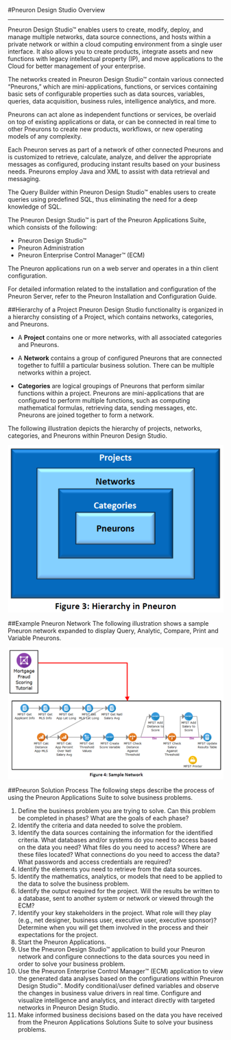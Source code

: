 #Pneuron Design Studio Overview 
___
Pneuron Design Studio™ enables users to create, modify, deploy, and manage multiple networks, data source connections, and hosts within a private network or within a cloud computing environment from a single user interface. It also allows you to create products, integrate assets and new functions with legacy intellectual property (IP), and move applications to the Cloud for better management of your enterprise. 

The networks created in Pneuron Design Studio™ contain various connected “Pneurons,” which are mini-applications, functions, or services containing basic sets of configurable properties such as data sources, variables, queries, data acquisition, business rules, intelligence analytics, and more.  

Pneurons can act alone as independent functions or services, be overlaid on top of existing applications or data, or can be connected in real time to other Pneurons to create new products, workflows, or new operating models of any complexity.   

Each Pneuron serves as part of a network of other connected Pneurons and is customized to retrieve, calculate, analyze, and deliver the appropriate messages as configured, producing instant results based on your business needs. Pneurons employ Java and XML to assist with data retrieval and messaging. 

The Query Builder within Pneuron Design Studio™ enables users to create queries using predefined SQL, thus eliminating the need for a deep knowledge of SQL. 

The Pneuron Design Studio™ is part of the Pneuron Applications Suite, which consists of the following: 
- Pneuron Design Studio™ 
- Pneuron Administration 
- Pneuron Enterprise Control Manager™ (ECM) 

The Pneuron applications run on a web server and operates in a thin client configuration.  

For detailed information related to the installation and configuration of the Pneuron Server, refer to the Pneuron Installation and Configuration Guide. 

##Hierarchy of a Project
Pneuron Design Studio functionality is organized in a hierarchy consisting of a Project, which contains networks, categories, and Pneurons.

- A **Project** contains one or more networks, with all associated categories and Pneurons.

- A **Network** contains a group of configured Pneurons that are connected together to fulfill a particular business solution. There can be multiple networks within a project.

- **Categories** are logical groupings of Pneurons that perform similar functions within a project.
Pneurons are mini-applications that are configured to perform multiple functions, such as computing mathematical formulas, retrieving data, sending messages, etc. Pneurons are joined together to form a network.

The following illustration depicts the hierarchy of projects, networks, categories, and Pneurons within Pneuron Design Studio.

![image.png](img/DS/DSGuide/dsg1.png)


##Example Pneuron Network
The following illustration shows a sample Pneuron network expanded to display Query, Analytic, Compare, Print and Variable Pneurons.

![image.png](img/DS/DSGuide/dsg2.png)

##Pneuron Solution Process
The following steps describe the process of using the Pneuron Applications Suite to solve business problems.

1. Define the business problem you are trying to solve. Can this problem be completed in phases? What are the goals of each phase?
2. Identify the criteria and data needed to solve the problem.
3. Identify the data sources containing the information for the identified criteria. What databases and/or systems do you need to access based on the data you need? What files do you need to access? Where are these files located? What connections do you need to access the data? What passwords and access credentials are required?
4. Identify the elements you need to retrieve from the data sources.
5. Identify the mathematics, analytics, or models that need to be applied to the data to solve the business problem.
6. Identify the output required for the project. Will the results be written to a database, sent to another system or network or viewed through the ECM?
7. Identify your key stakeholders in the project. What role will they play (e.g., net designer, business user, executive user, executive sponsor)? Determine when you will get them involved in the process and their expectations for the project.
8. Start the Pneuron Applications.
9. Use the Pneuron Design Studio™ application to build your Pneuron network and configure connections to the data sources you need in order to solve your business problem.
10. Use the Pneuron Enterprise Control Manager™ (ECM) application to view the generated data analyses based on the configurations within Pneuron Design Studio™. Modify conditional/user defined variables and observe the changes in business value drivers in real time. Configure and visualize intelligence and analytics, and interact directly with targeted networks in Pneuron Design Studio.
11. Make informed business decisions based on the data you have received from the Pneuron Applications Solutions Suite to solve your business problems.
